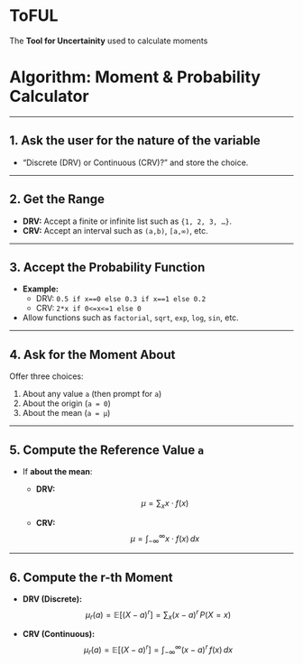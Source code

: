 # ToFUL
The **Tool for Uncertainity** used to calculate moments

# Algorithm: Moment & Probability Calculator  

---

## 1. Ask the user for the nature of the variable  
-  “Discrete (DRV) or Continuous (CRV)?” and store the choice.  

---

## 2. Get the Range  
- **DRV:** Accept a finite or infinite list such as `{1, 2, 3, …}`.  
- **CRV:** Accept an interval such as `(a,b)`, `[a,∞)`, etc.  

---

## 3. Accept the Probability Function  
- **Example:**  
  - DRV: `0.5 if x==0 else 0.3 if x==1 else 0.2`  
  - CRV: `2*x if 0<=x<=1 else 0`  
-  Allow functions such as `factorial`, `sqrt`, `exp`, `log`, `sin`, etc.  

---

## 4. Ask for the Moment About  
Offer three choices:  
1. About any value `a` (then prompt for `a`)  
2. About the origin (`a = 0`)  
3. About the mean (`a = μ`)  

---

## 5. Compute the Reference Value `a`  
- If **about the mean**:  

  - **DRV:**  
    $$\mu = \sum_{x} x \cdot f(x)$$  

  - **CRV:**  
    $$\mu = \int_{-\infty}^{\infty} x \cdot f(x)\, dx$$  

---

## 6. Compute the r-th Moment  

- **DRV (Discrete):**  
  $$\mu_r(a) = \mathbb{E}[(X-a)^r] = \sum_{x} (x-a)^r \, P(X=x)$$  

- **CRV (Continuous):**  
  $$\mu_r(a) = \mathbb{E}[(X-a)^r] = \int_{-\infty}^{\infty} (x-a)^r \, f(x)\, dx$$  


